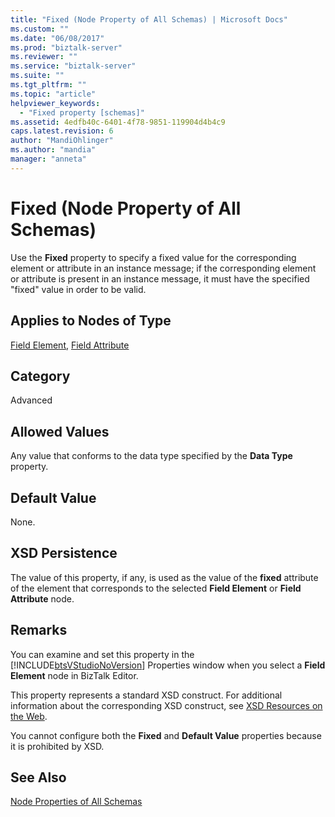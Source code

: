 ```yaml
---
title: "Fixed (Node Property of All Schemas) | Microsoft Docs"
ms.custom: ""
ms.date: "06/08/2017"
ms.prod: "biztalk-server"
ms.reviewer: ""
ms.service: "biztalk-server"
ms.suite: ""
ms.tgt_pltfrm: ""
ms.topic: "article"
helpviewer_keywords: 
  - "Fixed property [schemas]"
ms.assetid: 4edfb40c-6401-4f78-9851-119904d4b4c9
caps.latest.revision: 6
author: "MandiOhlinger"
ms.author: "mandia"
manager: "anneta"
---
```

# Fixed (Node Property of All Schemas)
Use the **Fixed** property to specify a fixed value for the corresponding element or attribute in an instance message; if the corresponding element or attribute is present in an instance message, it must have the specified "fixed" value in order to be valid.  
  
## Applies to Nodes of Type  
 [Field Element](../core/field-element-node-properties.md), [Field Attribute](../core/field-attribute-node-properties.md)  
  
## Category  
 Advanced  
  
## Allowed Values  
 Any value that conforms to the data type specified by the **Data Type** property.  
  
## Default Value  
 None.  
  
## XSD Persistence  
 The value of this property, if any, is used as the value of the **fixed** attribute of the element that corresponds to the selected **Field Element** or **Field Attribute** node.  
  
## Remarks  
 You can examine and set this property in the [!INCLUDE[btsVStudioNoVersion](../includes/btsvstudionoversion-md.md)] Properties window when you select a **Field Element** node in BizTalk Editor.  
  
 This property represents a standard XSD construct. For additional information about the corresponding XSD construct, see [XSD Resources on the Web](../core/xsd-resources-on-the-web.md).  
  
 You cannot configure both the **Fixed** and **Default Value** properties because it is prohibited by XSD.  
  
## See Also  
 [Node Properties of All Schemas](../core/node-properties-of-all-schemas.md)